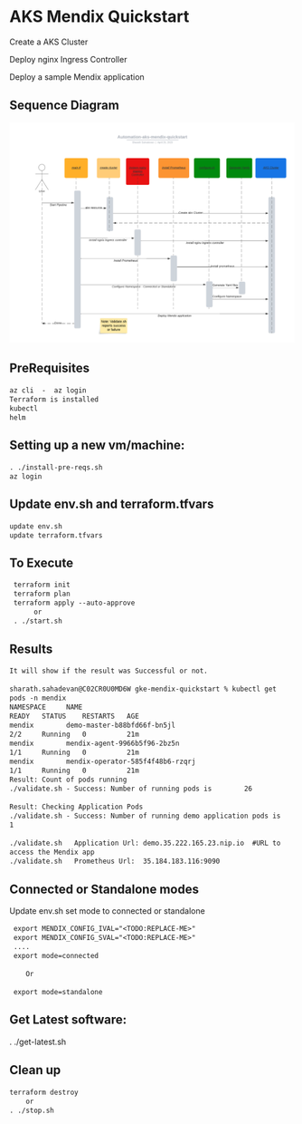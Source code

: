
# AKS Mendix Quickstart


   Create a AKS Cluster

   Deploy nginx Ingress Controller

   Deploy a sample Mendix application

## Sequence Diagram

![Sequence Diagram](/images/sequence.png)


## PreRequisites
    az cli  -  az login
    Terraform is installed
    kubectl
    helm

## Setting up a new vm/machine:

    . ./install-pre-reqs.sh
    az login 

## Update env.sh and terraform.tfvars
    update env.sh
    update terraform.tfvars
   
## To Execute

     terraform init
     terraform plan
     terraform apply --auto-approve
          or 
     . ./start.sh 

## Results

    It will show if the result was Successful or not.
   
    sharath.sahadevan@C02CR0U0MD6W gke-mendix-quickstart % kubectl get pods -n mendix
    NAMESPACE     NAME                                                             READY   STATUS    RESTARTS   AGE
    mendix        demo-master-b88bfd66f-bn5jl                                      2/2     Running   0          21m
    mendix        mendix-agent-9966b5f96-2bz5n                                     1/1     Running   0          21m
    mendix        mendix-operator-585f4f48b6-rzqrj                                 1/1     Running   0          21m
    Result: Count of pods running 
    ./validate.sh - Success: Number of running pods is        26

    Result: Checking Application Pods 
    ./validate.sh - Success: Number of running demo application pods is         1

    ./validate.sh   Application Url: demo.35.222.165.23.nip.io  #URL to access the Mendix app
    ./validate.sh   Prometheus Url:  35.184.183.116:9090



## Connected or Standalone modes
   Update env.sh set mode to connected or standalone

     export MENDIX_CONFIG_IVAL="<TODO:REPLACE-ME>"
     export MENDIX_CONFIG_SVAL="<TODO:REPLACE-ME>"
     ....
     export mode=connected

        Or

     export mode=standalone

## 
## Get Latest software:
   . ./get-latest.sh

## Clean up

    terraform destroy
        or 
    . ./stop.sh

